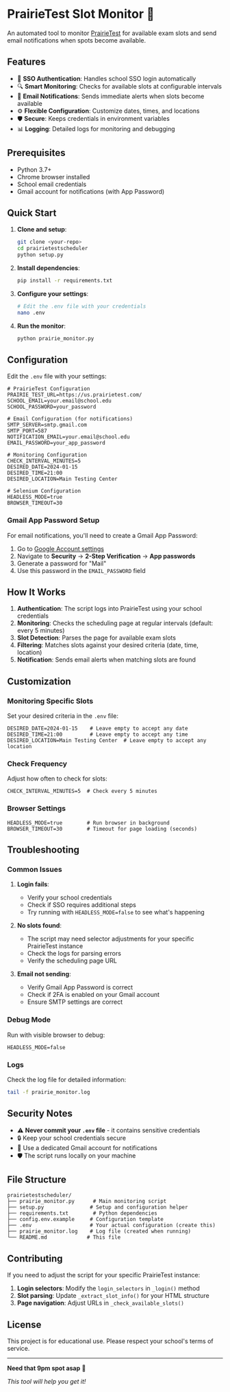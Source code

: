 # PrairieTest Slot Monitor 🎯

An automated tool to monitor [PrairieTest](https://us.prairietest.com/) for available exam slots and send email notifications when spots become available.

## Features

- 🔐 **SSO Authentication**: Handles school SSO login automatically
- 🔍 **Smart Monitoring**: Checks for available slots at configurable intervals
- 📧 **Email Notifications**: Sends immediate alerts when slots become available
- ⚙️ **Flexible Configuration**: Customize dates, times, and locations
- 🛡️ **Secure**: Keeps credentials in environment variables
- 📊 **Logging**: Detailed logs for monitoring and debugging

## Prerequisites

- Python 3.7+
- Chrome browser installed
- School email credentials
- Gmail account for notifications (with App Password)

## Quick Start

1. **Clone and setup**:

   ```bash
   git clone <your-repo>
   cd prairietestscheduler
   python setup.py
   ```

2. **Install dependencies**:

   ```bash
   pip install -r requirements.txt
   ```

3. **Configure your settings**:

   ```bash
   # Edit the .env file with your credentials
   nano .env
   ```

4. **Run the monitor**:
   ```bash
   python prairie_monitor.py
   ```

## Configuration

Edit the `.env` file with your settings:

```env
# PrairieTest Configuration
PRAIRIE_TEST_URL=https://us.prairietest.com/
SCHOOL_EMAIL=your.email@school.edu
SCHOOL_PASSWORD=your_password

# Email Configuration (for notifications)
SMTP_SERVER=smtp.gmail.com
SMTP_PORT=587
NOTIFICATION_EMAIL=your.email@school.edu
EMAIL_PASSWORD=your_app_password

# Monitoring Configuration
CHECK_INTERVAL_MINUTES=5
DESIRED_DATE=2024-01-15
DESIRED_TIME=21:00
DESIRED_LOCATION=Main Testing Center

# Selenium Configuration
HEADLESS_MODE=true
BROWSER_TIMEOUT=30
```

### Gmail App Password Setup

For email notifications, you'll need to create a Gmail App Password:

1. Go to [Google Account settings](https://myaccount.google.com/)
2. Navigate to **Security** → **2-Step Verification** → **App passwords**
3. Generate a password for "Mail"
4. Use this password in the `EMAIL_PASSWORD` field

## How It Works

1. **Authentication**: The script logs into PrairieTest using your school credentials
2. **Monitoring**: Checks the scheduling page at regular intervals (default: every 5 minutes)
3. **Slot Detection**: Parses the page for available exam slots
4. **Filtering**: Matches slots against your desired criteria (date, time, location)
5. **Notification**: Sends email alerts when matching slots are found

## Customization

### Monitoring Specific Slots

Set your desired criteria in the `.env` file:

```env
DESIRED_DATE=2024-01-15    # Leave empty to accept any date
DESIRED_TIME=21:00         # Leave empty to accept any time
DESIRED_LOCATION=Main Testing Center  # Leave empty to accept any location
```

### Check Frequency

Adjust how often to check for slots:

```env
CHECK_INTERVAL_MINUTES=5  # Check every 5 minutes
```

### Browser Settings

```env
HEADLESS_MODE=true        # Run browser in background
BROWSER_TIMEOUT=30        # Timeout for page loading (seconds)
```

## Troubleshooting

### Common Issues

1. **Login fails**:

   - Verify your school credentials
   - Check if SSO requires additional steps
   - Try running with `HEADLESS_MODE=false` to see what's happening

2. **No slots found**:

   - The script may need selector adjustments for your specific PrairieTest instance
   - Check the logs for parsing errors
   - Verify the scheduling page URL

3. **Email not sending**:
   - Verify Gmail App Password is correct
   - Check if 2FA is enabled on your Gmail account
   - Ensure SMTP settings are correct

### Debug Mode

Run with visible browser to debug:

```env
HEADLESS_MODE=false
```

### Logs

Check the log file for detailed information:

```bash
tail -f prairie_monitor.log
```

## Security Notes

- ⚠️ **Never commit your `.env` file** - it contains sensitive credentials
- 🔒 Keep your school credentials secure
- 📧 Use a dedicated Gmail account for notifications
- 🛡️ The script runs locally on your machine

## File Structure

```
prairietestscheduler/
├── prairie_monitor.py      # Main monitoring script
├── setup.py               # Setup and configuration helper
├── requirements.txt        # Python dependencies
├── config.env.example     # Configuration template
├── .env                   # Your actual configuration (create this)
├── prairie_monitor.log    # Log file (created when running)
└── README.md             # This file
```

## Contributing

If you need to adjust the script for your specific PrairieTest instance:

1. **Login selectors**: Modify the `login_selectors` in `_login()` method
2. **Slot parsing**: Update `_extract_slot_info()` for your HTML structure
3. **Page navigation**: Adjust URLs in `_check_available_slots()`

## License

This project is for educational use. Please respect your school's terms of service.

---

**Need that 9pm spot asap** 🎯

_This tool will help you get it!_

